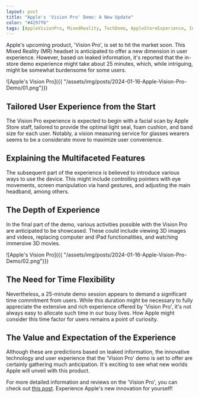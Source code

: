 ```yaml
---
layout: post
title: "Apple's 'Vision Pro' Demo: A New Update"
color: "#4297f6"
tags: [AppleVisionPro, MixedReality, TechDemo, AppleStoreExperience, InnovativeTech, UserExperience, MRHeadset, AppleNews, TechUpdate, VisionProReview, Apple, VisionPro]
---
```


Apple's upcoming product, 'Vision Pro', is set to hit the market soon. This Mixed Reality (MR) headset is anticipated to offer a new dimension in user experience. However, based on leaked information, it's reported that the in-store demo experience might take about 25 minutes, which, while intriguing, might be somewhat burdensome for some users.

![Apple's Vision Pro]({{ "/assets/img/posts/2024-01-16-Apple-Vision-Pro-Demo/01.png"}})

## **Tailored User Experience from the Start**
The Vision Pro experience is expected to begin with a facial scan by Apple Store staff, tailored to provide the optimal light seal, foam cushion, and band size for each user. Notably, a vision measuring service for glasses wearers seems to be a considerate move to maximize user convenience.

## **Explaining the Multifaceted Features**
The subsequent part of the experience is believed to introduce various ways to use the device. This might include controlling pointers with eye movements, screen manipulation via hand gestures, and adjusting the main headband, among others.

## **The Depth of Experience**
In the final part of the demo, various activities possible with the Vision Pro are anticipated to be showcased. These could include viewing 3D images and videos, replacing computer and iPad functionalities, and watching immersive 3D movies.

![Apple's Vision Pro]({{ "/assets/img/posts/2024-01-16-Apple-Vision-Pro-Demo/02.png"}})

## **The Need for Time Flexibility**
Nevertheless, a 25-minute demo session appears to demand a significant time commitment from users. While this duration might be necessary to fully appreciate the extensive and rich experience offered by 'Vision Pro', it's not always easy to allocate such time in our busy lives. How Apple might consider this time factor for users remains a point of curiosity.

## **The Value and Expectation of the Experience**
Although these are predictions based on leaked information, the innovative technology and user experience that the 'Vision Pro' demo is set to offer are certainly gathering much anticipation. It's exciting to see what new worlds Apple will unveil with this product.

For more detailed information and reviews on the 'Vision Pro', you can check out [this post](https://padawanjoy.com/2024/01/09/Apple-Vision-Pro-Innovation-and-Anticipation-in-a-New-Realm.html). Experience Apple's new innovation for yourself!
